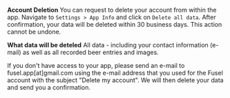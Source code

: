 **Account Deletion**
You can request to delete your account from within the app. Navigate to `Settings > App Info` and click on `Delete all data`.
After confirmation, your data will be deleted within 30 business days. This action cannot be undone. 

**What data will be deteled**
All data - including your contact information (e-mail) as well as all recorded beer entries and images.

If you don't have access to your app, please send an e-mail to fusel.app[at]gmail.com using the e-mail address that you used for the Fusel account with the subject "Delete my account".
We will then delete your data and send you a confirmation.
